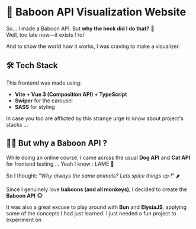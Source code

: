 # 🐒 Baboon API Visualization Website

So... I made a Baboon API. But **why the heck did I do that?** 🤔  
Well, too late now—it exists ! \o/

And to show the world how it works, I was craving to make a visualizer.

## 🛠 Tech Stack
This frontend was made using:
- **Vite + Vue 3 (Composition API) + TypeScript**
- **Swiper** for the carousel
- **SASS** for styling

In case you too are afflicted by this strange urge to know about project's stacks ...

## 🧗‍♂️ But why a Baboon API ?
While doing an online course, I came across the usual **Dog API** and **Cat API** for frontend testing ... Yeah I know : LAME 🤮

So I thought: "*Why always the same animals? Lets spice things up !*" 🌶️

Since I genuinely love **baboons (and all monkeys)**, I decided to create the **Baboon API** 🐵

It was also a great excuse to play around with **Bun** and **ElysiaJS**, applying some of the concepts I had just learned. I just needed a fun project to experiment on


